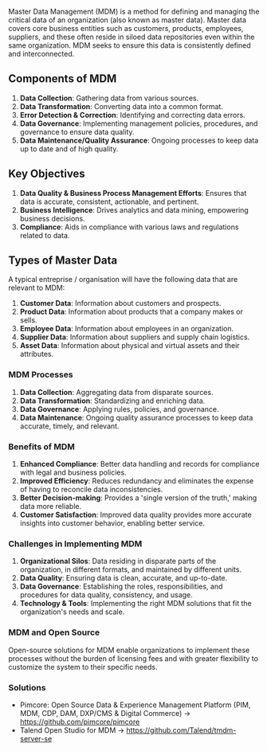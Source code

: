 
Master Data Management (MDM) is a method for defining and managing the critical data of an organization (also known as master data). Master data covers core business entities such as customers, products, employees, suppliers, and these often reside in siloed data repositories even within the same organization. MDM seeks to ensure this data is consistently defined and interconnected.

## Components of MDM

1. **Data Collection**: Gathering data from various sources.
2. **Data Transformation**: Converting data into a common format.
3. **Error Detection & Correction**: Identifying and correcting data errors.
4. **Data Governance**: Implementing management policies, procedures, and governance to ensure data quality.
5. **Data Maintenance/Quality Assurance**: Ongoing processes to keep data up to date and of high quality.

## Key Objectives

1. **Data Quality & Business Process Management Efforts**: Ensures that data is accurate, consistent, actionable, and pertinent.
2. **Business Intelligence**: Drives analytics and data mining, empowering business decisions.
3. **Compliance**: Aids in compliance with various laws and regulations related to data.

## Types of Master Data

A typical entreprise / organisation will have the following data that are relevant to MDM:

1. **Customer Data**: Information about customers and prospects.
2. **Product Data**: Information about products that a company makes or sells.
3. **Employee Data**: Information about employees in an organization.
4. **Supplier Data**: Information about suppliers and supply chain logistics.
5. **Asset Data**: Information about physical and virtual assets and their attributes.

### MDM Processes

1. **Data Collection**: Aggregating data from disparate sources.
2. **Data Transformation**: Standardizing and enriching data.
3. **Data Governance**: Applying rules, policies, and governance.
4. **Data Maintenance**: Ongoing quality assurance processes to keep data accurate, timely, and relevant.

### Benefits of MDM

1. **Enhanced Compliance**: Better data handling and records for compliance with legal and business policies.
2. **Improved Efficiency**: Reduces redundancy and eliminates the expense of having to reconcile data inconsistencies.
3. **Better Decision-making**: Provides a 'single version of the truth,' making data more reliable.
4. **Customer Satisfaction**: Improved data quality provides more accurate insights into customer behavior, enabling better service.

### Challenges in Implementing MDM

1. **Organizational Silos**: Data residing in disparate parts of the organization, in different formats, and maintained by different units.
2. **Data Quality**: Ensuring data is clean, accurate, and up-to-date.
3. **Data Governance**: Establishing the roles, responsibilities, and procedures for data quality, consistency, and usage.
4. **Technology & Tools**: Implementing the right MDM solutions that fit the organization's needs and scale.

### MDM and Open Source

Open-source solutions for MDM enable organizations to implement these processes without the burden of licensing fees and with greater flexibility to customize the system to their specific needs.

### Solutions

- Pimcore: Open Source Data & Experience Management Platform (PIM, MDM, CDP, DAM, DXP/CMS & Digital Commerce) → https://github.com/pimcore/pimcore
- Talend Open Studio for MDM → https://github.com/Talend/tmdm-server-se
